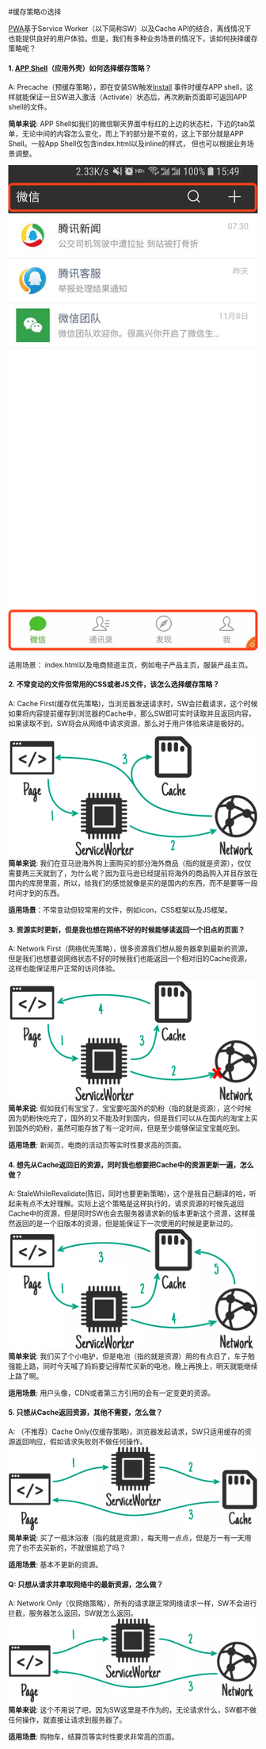 #缓存策略の选择

[PWA](https://developers.google.com/web/progressive-web-apps/)基于Service Worker（以下简称SW）以及Cache API的结合，离线情况下也能提供良好的用户体验。但是，我们有多种业务场景的情况下，该如何抉择缓存策略呢？


#### 1. [APP Shell](https://developers.google.com/web/updates/2015/11/app-shell)（应用外壳）如何选择缓存策略？

A: Precache（预缓存策略），即在安装SW触发[Install](https://developers.google.com/web/fundamentals/primers/service-workers/lifecycle#install) 事件时缓存APP shell，这样就能保证一旦SW进入激活（Activate）状态后，再次刷新页面即可返回APP shell的文件。

**简单来说**: APP Shell如我们的微信聊天界面中标红的上边的状态栏，下边的tab菜单，无论中间的内容怎么变化，而上下的部分是不变的，这上下部分就是APP Shell。一般App Shell仅包含index.html以及inline的样式， 但也可以根据业务场景调整。

![Image](../resource/img/wechatUI.png)

适用场景： index.html以及电商频道主页，例如电子产品主页，服装产品主页。


#### 2. 不常变动的文件但常用的CSS或者JS文件，该怎么选择缓存策略？

A: Cache First(缓存优先策略)，当浏览器发送请求时，SW会拦截请求，这个时候如果将内容提前缓存到浏览器的Cache中，那么SW即可实时读取并且返回内容，如果读取不到，SW将会从网络中请求资源，那么对于用户体验来讲是极好的。

![Image](../resource/img/CacheFirst.png)
**简单来说**: 我们在亚马逊海外购上面购买的部分海外商品（指的就是资源），仅仅需要两三天就到了，为什么呢？因为亚马逊已经提前将海外的商品购入并且存放在国内的库房里面，所以，给我们的感觉就像是买的是国内的东西，而不是要等一段时间才到的东西。

**适用场景**：不常变动但较常用的文件，例如icon，CSS框架以及JS框架。


#### 3. 资源实时更新，但是我也想在网络不好的时候能够读返回一个旧点的页面？

A: Network First（网络优先策略），很多资源我们想从服务器拿到最新的资源，但是我们也想要说网络状态不好的时候我们也能返回一个相对旧的Cache资源，这样也能保证用户正常的访问体验。

![Image](../resource/img/NetworkFirst.png)
**简单来说**: 假如我们有宝宝了，宝宝要吃国外的奶粉（指的就是资源），这个时候因为奶粉快吃完了，国外的又不能及时到国内，但是我们可以从在国内的淘宝上买到国外的奶粉，虽然可能存放了有一定时间，但是至少能够保证宝宝能吃到。

**适用场景**: 新闻页，电商的活动页等实时性要求高的页面。


#### 4. 想先从Cache返回旧的资源，同时我也想要把Cache中的资源更新一遍，怎么做？

A: StaleWhileRevalidate(陈旧，同时也要更新策略)，这个是我自己翻译的哈，听起来有点不太好理解。实际上这个策略是这样执行的，请求资源的时候先返回Cache中的资源，但是同时SW也会去服务器请求新的版本更新这个资源，这样虽然返回的是一个旧版本的资源，但是能保证下一次使用的时候是更新过的。
![Image](../resource/img/StaleWhileRevalidate.png)
**简单来说**: 我们买了个小电驴，但是电池（指的就是资源）用的有点旧了，车子勉强能上路，同时今天喊了妈妈要记得帮忙买新的电池，晚上再换上，明天就能继续上路了啊。

**适用场景**: 用户头像，CDN或者第三方引用的会有一定变更的资源。


#### 5. 只想从Cache返回资源，其他不需要，怎么做？

A: （不推荐）Cache Only(仅缓存策略)，浏览器发起请求，SW只适用缓存的资源返回响应，假如请求失败则不做任何操作。
![Image](../resource/img/CacheOnly.png)
**简单来说**: 买了一瓶沐浴液（指的就是资源），每天用一点点，但是万一有一天用完了也不去买新的，不就很尴尬了吗？

**适用场景**: 基本不更新的资源。

#### **Q**: 只想从请求并拿取网络中的最新资源，怎么做？

A: Network Only（仅网络策略），所有的请求跟正常网络请求一样，SW不会进行拦截，服务器怎么返回，SW就怎么返回。
![Image](../resource/img/NetworkOnly.png)
**简单来说**: 这个不用说了吧，因为SW这里是不作为的，无论请求什么，SW都不做任何操作，就直接让请求到服务器了。

**适用场景**: 购物车，结算页等实时性要求非常高的页面。








